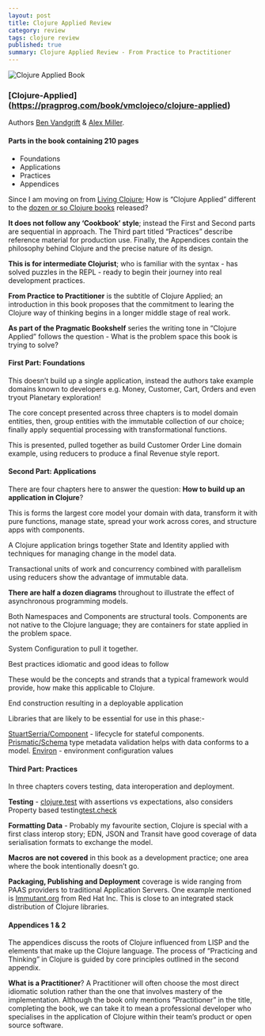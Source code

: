 ```yaml
---
layout: post
title: Clojure Applied Review
category: review
tags: clojure review
published: true
summary: Clojure Applied Review - From Practice to Practitioner 
---
```


![Clojure Applied Book](https://raw.githubusercontent.com/griffio/griffio.github.io/master/public/clojure_applied.jpg)

### [Clojure-Applied] (https://pragprog.com/book/vmclojeco/clojure-applied)

Authors [Ben Vandgrift](https://twitter.com/bvandgrift) & [Alex Miller](https://twitter.com/puredanger).

#### Parts in the book containing 210 pages

* Foundations
* Applications
* Practices
* Appendices

Since I am moving on from [Living Clojure](https://griffio.github.io/review/2015/05/02/Living-Clojure-Review/); How is “Clojure Applied” different to the [dozen or so Clojure books](http://clojure-doc.org/articles/ecosystem/books.html) released?

**It does not follow any ‘Cookbook’ style**; instead the First and Second parts are sequential in approach. The Third part titled “Practices” describe reference material for production use. Finally, the Appendices contain the philosophy behind Clojure and the precise nature of its design.

**This is for intermediate Clojurist**; who is familiar with the syntax - has solved puzzles in the REPL - ready to begin their journey into real development practices.

**From Practice to Practitioner** is the subtitle of Clojure Applied; an introduction in this book proposes that the commitment to learing the Clojure way of thinking begins in a longer middle stage of real work. 

**As part of the Pragmatic Bookshelf** series the writing tone in “Clojure Applied” follows the question - What is the problem space this book is trying to solve?

#### First Part: Foundations

This doesn’t build up a single application, instead the authors take example domains known to developers e.g. Money, Customer, Cart, Orders and even tryout Planetary exploration!

The core concept presented across three chapters is to model domain entities, then, group entities with the immutable collection of our choice; finally apply sequential processing with transformational functions.

This is presented, pulled together as build Customer Order Line domain example, using reducers to produce a final Revenue style report.

#### Second Part: Applications

There are four chapters here to answer the question:
**How to build up an application in Clojure**?

This is forms the largest core model your domain with data, transform it with pure functions, manage state, spread your work across cores, and structure apps with components. 

A Clojure application brings together State and Identity applied with techniques for managing change in the model data.

Transactional units of work and concurrency combined with parallelism using reducers show the advantage of immutable data. 

**There are half a dozen diagrams** throughout to illustrate the effect of asynchronous programming models.

Both Namespaces and Components are structural tools.
Components are not native to the Clojure language; they are containers for state applied in the problem space.

System Configuration to pull it together.

Best practices idiomatic and good ideas to follow

These would be the concepts and strands that a typical framework would provide, how make this applicable to Clojure. 

End construction resulting in a deployable application

Libraries that are likely to be essential for use in this phase:-

[StuartSerria/Component](https://github.com/stuartsierra/component) - lifecycle for stateful components.
[Prismatic/Schema](https://github.com/Prismatic/schema) type metadata validation helps with data conforms to a model.
[Environ](https://github.com/weavejester/environ) - environment  configuration values
#### Third Part: Practices
In three chapters covers testing, data interoperation and deployment.

**Testing** - [clojure.test](https://clojure.github.io/clojure/clojure.test-api.html) with assertions vs expectations, also considers Property based testing[test.check](https://github.com/clojure/test.check)  

**Formatting Data** - Probably my favourite section, Clojure is special with a first class interop story; EDN, JSON and Transit have good coverage of data serialisation formats to exchange the model. 

**Macros are not covered** in this book as a development practice; one area where the book intentionally doesn’t go.

**Packaging, Publishing and Deployment** coverage is wide ranging from PAAS providers to traditional Application Servers.
One example mentioned is [Immutant.org](http://immutant.org/) from Red Hat Inc. This is close to an integrated stack distribution of Clojure libraries.

#### Appendices 1 & 2
The appendices discuss the roots of Clojure influenced from LISP and the elements that make up the Clojure language. The process of “Practicing and Thinking” in Clojure is guided by core principles outlined in the second appendix.

**What is a Practitioner**?
A Practitioner will often choose the most direct idiomatic solution rather than the one that involves mastery of the implementation. Although the book only mentions “Practitioner” in the title, completing the book, we can take it to mean a professional developer who specialises in the application of Clojure within their team’s product or open source software.
